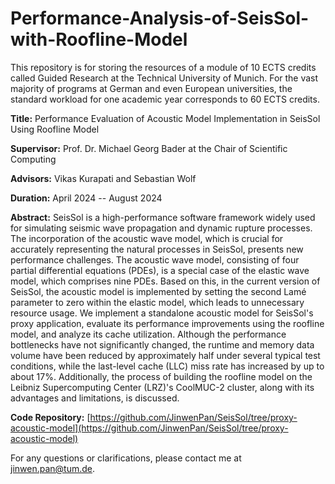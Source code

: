 # Performance-Analysis-of-SeisSol-with-Roofline-Model

This repository is for storing the resources of a module of 10 ECTS credits called Guided Research at the Technical University of Munich. For the vast majority of programs at German and even European universities, the standard workload for one academic year corresponds to 60 ECTS credits. 

**Title:** Performance Evaluation of Acoustic Model Implementation in SeisSol Using Roofline Model  

**Supervisor:** Prof. Dr. Michael Georg Bader at the Chair of Scientific Computing  

**Advisors:** Vikas Kurapati and Sebastian Wolf

**Duration:** April 2024 -- August 2024  

**Abstract:** SeisSol is a high-performance software framework widely used for simulating seismic wave propagation and dynamic rupture processes. The incorporation of the acoustic wave model, which is crucial for accurately representing the natural processes in SeisSol, presents new performance challenges. The acoustic wave model, consisting of four partial differential equations (PDEs), is a special case of the elastic wave model, which comprises nine PDEs. Based on this, in the current version of SeisSol, the acoustic model is implemented by setting the second Lamé parameter to zero within the elastic model, which leads to unnecessary resource usage. We implement a standalone acoustic model for SeisSol's proxy application, evaluate its performance improvements using the roofline model, and analyze its cache utilization. Although the performance bottlenecks have not significantly changed, the runtime and memory data volume have been reduced by approximately half under several typical test conditions, while the last-level cache (LLC) miss rate has increased by up to about 17%. Additionally, the process of building the roofline model on the Leibniz Supercomputing Center (LRZ)'s CoolMUC-2 cluster, along with its advantages and limitations, is discussed.

**Code Repository:** [https://github.com/JinwenPan/SeisSol/tree/proxy-acoustic-model](https://github.com/JinwenPan/SeisSol/tree/proxy-acoustic-model)

For any questions or clarifications, please contact me at jinwen.pan@tum.de.
